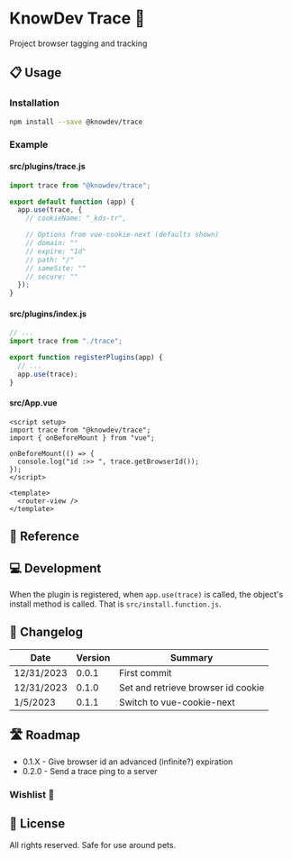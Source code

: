 # KnowDev Trace 🧶

Project browser tagging and tracking

## 📋 Usage

### Installation

``` bash
npm install --save @knowdev/trace
```

### Example

#### src/plugins/trace.js

``` javascript
import trace from "@knowdev/trace";

export default function (app) {
  app.use(trace, {
    // cookieName: "_kds-tr",

    // Options from vue-cookie-next (defaults shown)
    // domain: ""
    // expire: "1d"
    // path: "/"
    // sameSite: ""
    // secure: ""
  });
}
```

#### src/plugins/index.js

``` javascript
// ...
import trace from "./trace";

export function registerPlugins(app) {
  // ...
  app.use(trace);
}
```

#### src/App.vue

``` vue
<script setup>
import trace from "@knowdev/trace";
import { onBeforeMount } from "vue";

onBeforeMount(() => {
  console.log("id :>> ", trace.getBrowserId());
});
</script>

<template>
  <router-view />
</template>
```

## 📖 Reference

## 💻 Development

When the plugin is registered, when `app.use(trace)` is called, the object's install method is called. That is `src/install.function.js`.

## 📝 Changelog

| Date       | Version | Summary |
| ---------- | ------- | ------- |
| 12/31/2023 |   0.0.1 | First commit |
| 12/31/2023 |   0.1.0 | Set and retrieve browser id cookie |
|   1/5/2023 |   0.1.1 | Switch to vue-cookie-next |

## 🛣 Roadmap

* 0.1.X - Give browser id an advanced (infinite?) expiration
* 0.2.0 - Send a trace ping to a server

### Wishlist 🌠

## 📜 License

All rights reserved. Safe for use around pets.
